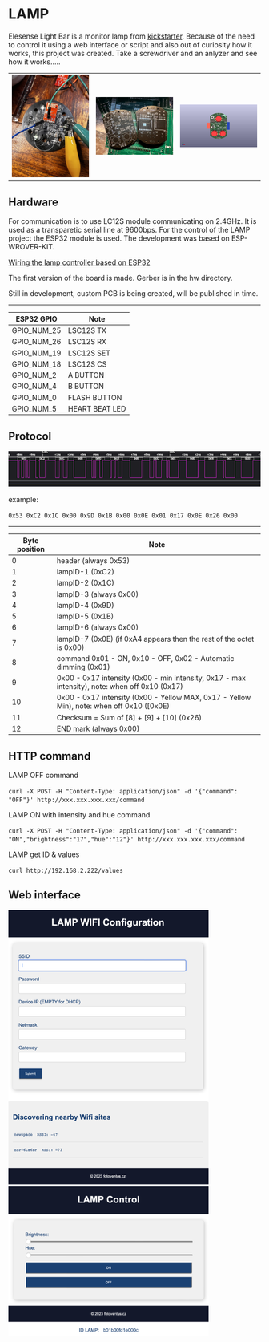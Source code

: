 # LAMP

Elesense Light Bar is a monitor lamp from [kickstarter](https://www.kickstarter.com/projects/elesense/elesense-computer-monitor-light-bar). Because of the need to control it using a web interface or script and also out of curiosity how it works, this project was created. Take a screwdriver and an anlyzer and see how it works.....  

<table>
    <tr>
        <td><img src="imgs/controller.jpg" alt="Communication sniffing" width="300"></td>
        <td><img src="imgs/lamp-pcb.jpg" alt="PCB" width="300"></td>
        <td><img src="hw/3D/TOP.jpg" alt="new hw" width="300"></td>
    </tr>
</table>

## Hardware
For communication is to use LC12S module communicating on 2.4GHz. It is used as a transparetic serial line at 9600bps. 
For the control of the LAMP project the ESP32 module is used. The development was based on ESP-WROVER-KIT. 


[Wiring the lamp controller based on ESP32](https://github.com/xventus/Elesense-Light-Bar/blob/master/hw/schema.pdf) 

The first version of the board is made. Gerber is in the hw directory. 

Still in development, custom PCB is being created, will be published in time. 


---
| ESP32 GPIO  | Note         |
|------------|---------------|
|   GPIO_NUM_25 | LSC12S TX |
|   GPIO_NUM_26 | LSC12S RX |
|   GPIO_NUM_19 | LSC12S SET |
|   GPIO_NUM_18 | LSC12S CS |
|   GPIO_NUM_2  | A BUTTON |
|   GPIO_NUM_4  | B BUTTON |
|   GPIO_NUM_0  | FLASH BUTTON |
|   GPIO_NUM_5  | HEART BEAT LED |

## Protocol


<img src="imgs/sniff.png" alt="sniff" width="800">


example: 

`0x53 0xC2 0x1C 0x00 0x9D 0x1B 0x00 0x0E 0x01 0x17 0x0E 0x26 0x00` 

---
| Byte position  | Note |
|------------|------------------------------------------------------------------------|
| 0          | header  (always 0x53)                                                  |
| 1          | lampID-1  (0xC2)                                                       |
| 2          | lampID-2  (0x1C)                                                       |
| 3          | lampID-3  (always 0x00)                                                |
| 4          | lampID-4  (0x9D)                                                       |
| 5          | lampID-5  (0x1B)                                                       |
| 6          | lampID-6 (always 0x00)                                                 |
| 7          | lampID-7  (0x0E) (if 0xA4 appears then the rest of the octet is 0x00)  |
| 8          | command  0x01 - ON,  0x10 - OFF, 0x02 - Automatic dimming       (0x01) |
| 9          |0x00 - 0x17 intensity (0x00 - min intensity, 0x17 - max intensity), note: when off  0x10 (0x17) |
| 10         |0x00 - 0x17 intensity (0x00 - Yellow MAX, 0x17 - Yellow Min), note: when off 0x10  ([0x0E)      | 
| 11         | Checksum  = Sum of [8] + [9] + [10]   (0x26)                                                   |
| 12         | END mark   (always 0x00)                                                                       |


## HTTP command

LAMP OFF command

`curl -X POST -H "Content-Type: application/json" -d '{"command": "OFF"}' http://xxx.xxx.xxx.xxx/command`

LAMP ON with intensity and hue command

`curl -X POST -H "Content-Type: application/json" -d '{"command": "ON","brightness":"17","hue":"12"}' http://xxx.xxx.xxx.xxx/command`

LAMP get ID & values

`curl http://192.168.2.222/values`



## Web interface

<img src="imgs/ap.png" alt="AP" width="400">
<img src="imgs/co.png" alt="Control" width="400">




